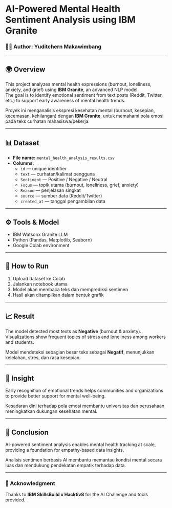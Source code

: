 # AI-Powered Mental Health Sentiment Analysis using IBM Granite
### 👩‍💻 Author: Yuditchern Makawimbang  

---

## 🌍 Overview
This project analyzes mental health expressions (burnout, loneliness, anxiety, and grief) using **IBM Granite**, an advanced NLP model.  
The goal is to identify emotional sentiment from text posts (Reddit, Twitter, etc.) to support early awareness of mental health trends.  

Proyek ini menganalisis ekspresi kesehatan mental (burnout, kesepian, kecemasan, kehilangan) dengan **IBM Granite**, untuk memahami pola emosi pada teks curhatan mahasiswa/pekerja.

---

## 📊 Dataset
- **File name:** `mental_health_analysis_results.csv`
- **Columns:**
  - `id` — unique identifier  
  - `text` — curhatan/kalimat pengguna  
  - `Sentiment` — Positive / Negative / Neutral  
  - `Focus` — topik utama (burnout, loneliness, grief, anxiety)  
  - `Reason` — penjelasan singkat  
  - `source` — sumber data (Reddit/Twitter)  
  - `created_at` — tanggal pengambilan data  

---

## ⚙️ Tools & Model
- IBM Watsonx Granite LLM  
- Python (Pandas, Matplotlib, Seaborn)  
- Google Colab environment  

---

## 🚀 How to Run
1. Upload dataset ke Colab  
2. Jalankan notebook utama  
3. Model akan membaca teks dan memprediksi sentimen  
4. Hasil akan ditampilkan dalam bentuk grafik  

---

## 📈 Result
The model detected most texts as **Negative** (burnout & anxiety).  
Visualizations show frequent topics of stress and loneliness among workers and students.  

Model mendeteksi sebagian besar teks sebagai **Negatif**, menunjukkan kelelahan, stres, dan rasa kesepian.

---

## 💬 Insight
Early recognition of emotional trends helps communities and organizations to provide better support for mental well-being.  

Kesadaran dini terhadap pola emosi membantu universitas dan perusahaan meningkatkan dukungan kesehatan mental.

---

## 🏁 Conclusion
AI-powered sentiment analysis enables mental health tracking at scale, providing a foundation for empathy-based data insights.

Analisis sentimen berbasis AI membantu memantau kondisi mental secara luas dan mendukung pendekatan empatik terhadap data.

---

### 💙 Acknowledgment
Thanks to **IBM SkillsBuild x Hacktiv8** for the AI Challenge and tools provided.

